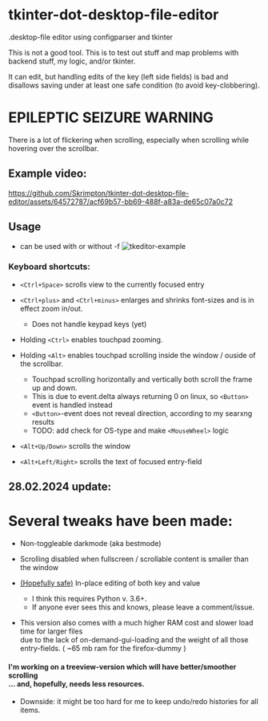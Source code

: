 # tkinter-dot-desktop-file-editor
.desktop-file editor using configparser and tkinter

This is not a good tool. 
This is to test out stuff and map problems with backend stuff, my logic, and/or tkinter.

It can edit, but handling edits of the key (left side fields) is bad and disallows saving under at least one safe condition (to avoid key-clobbering).

# EPILEPTIC SEIZURE WARNING
There is a lot of flickering when scrolling, especially when scrolling while hovering over the scrollbar.

## Example video:

https://github.com/Skrimpton/tkinter-dot-desktop-file-editor/assets/64572787/acf69b57-bb69-488f-a83a-de65c07a0c72

## Usage
- can be used with or without -f
![tkeditor-example](https://github.com/Skrimpton/tkinter-dot-desktop-file-editor/assets/64572787/70e149e5-0210-4905-a023-251633455ed8)

### Keyboard shortcuts:
- ```<Ctrl+Space>``` scrolls view to the currently focused entry 

- ```<Ctrl+plus>``` and ```<Ctrl+minus>``` enlarges and shrinks font-sizes and is in effect zoom in/out.
  - Does not handle keypad keys (yet)

- Holding ```<Ctrl>``` enables touchpad zooming.

- Holding ```<Alt>``` enables touchpad scrolling inside the window / ouside of the scrollbar.
  - Touchpad scrolling horizontally and vertically both scroll the frame up and down.
  - This is due to event.delta always returning 0 on linux, so ```<Button>``` event is handled instead
  - ```<Button>```-event does not reveal direction, according to my searxng results
  - TODO: add check for OS-type and make ```<MouseWheel>``` logic

- ```<Alt+Up/Down>``` scrolls the window

- ```<Alt+Left/Right>``` scrolls the text of focused entry-field

## 28.02.2024 update:
# Several tweaks have been made:
- Non-toggleable darkmode (aka bestmode)
   
- Scrolling disabled when fullscreen / scrollable content is smaller than the window
  
- [\(Hopefully safe)](https://stackoverflow.com/a/59196714) In-place editing of both key and value
  - I think this requires Python v. 3.6+.
  - If anyone ever sees this and knows, please leave a comment/issue.

- This version also comes with a much higher RAM cost and slower load time for larger files
  <br>due to the lack of on-demand-gui-loading and the weight of all those entry-fields. ( ~65 mb ram for the firefox-dummy )
    
#### I'm working on a treeview-version which will have better/smoother scrolling<br>... and, hopefully, needs less resources.
- Downside: it might be too hard for me to keep undo/redo histories for all items. 
